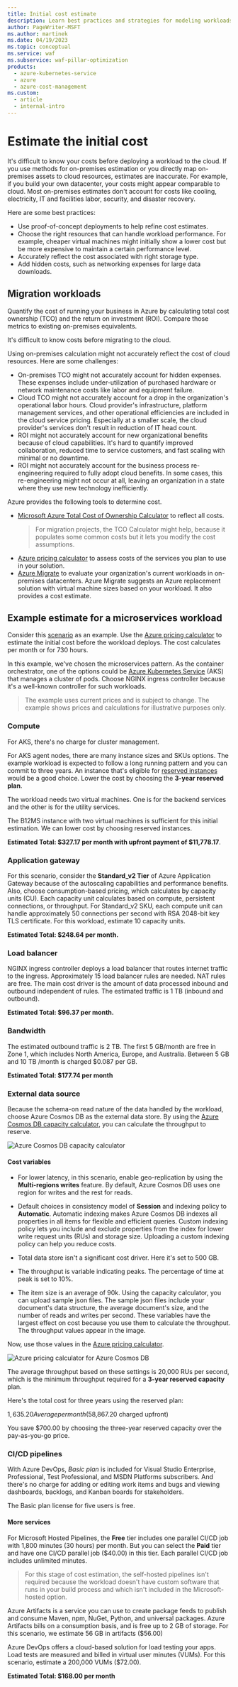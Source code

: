 ```yaml
---
title: Initial cost estimate
description: Learn best practices and strategies for modeling workloads and estimating initial costs for cloud migrations.
author: PageWriter-MSFT
ms.author: martinek
ms.date: 04/19/2023
ms.topic: conceptual
ms.service: waf
ms.subservice: waf-pillar-optimization
products:
  - azure-kubernetes-service
  - azure
  - azure-cost-management
ms.custom:
  - article
  - internal-intro
---
```


# Estimate the initial cost

It's difficult to know your costs before deploying a workload to the cloud. If you use methods for on-premises estimation or you directly map on-premises assets to cloud resources, estimates are inaccurate. For example, if you build your own datacenter, your costs might appear comparable to cloud. Most on-premises estimates don't account for costs like cooling, electricity, IT and facilities labor, security, and disaster recovery.

Here are some best practices:

- Use proof-of-concept deployments to help refine cost estimates.
- Choose the right resources that can handle workload performance. For example, cheaper virtual machines might initially show a lower cost but be more expensive to maintain a certain performance level.
- Accurately reflect the cost associated with right storage type.
- Add hidden costs, such as networking expenses for large data downloads.

## Migration workloads

Quantify the cost of running your business in Azure by calculating total cost ownership (TCO) and the return on investment (ROI). Compare those metrics to existing on-premises equivalents.

It's difficult to know costs before migrating to the cloud.

Using on-premises calculation might not accurately reflect the cost of cloud resources. Here are some challenges:

- On-premises TCO might not accurately account for hidden expenses. These expenses include under-utilization of purchased hardware or network maintenance costs like labor and equipment failure.
- Cloud TCO might not accurately account for a drop in the organization's operational labor hours. Cloud provider's infrastructure, platform management services, and other operational efficiencies are included in the cloud service pricing. Especially at a smaller scale, the cloud provider's services don't result in reduction of IT head count.
- ROI might not accurately account for new organizational benefits because of cloud capabilities. It's hard to quantify improved collaboration, reduced time to service customers, and fast scaling with minimal or no downtime.
- ROI might not accurately account for the business process re-engineering required to fully adopt cloud benefits. In some cases, this re-engineering might not occur at all, leaving an organization in a state where they use new technology inefficiently.

Azure provides the following tools to determine cost.

- [Microsoft Azure Total Cost of Ownership Calculator](https://azure.microsoft.com/pricing/tco/calculator/) to reflect all costs.
    > For migration projects, the TCO Calculator might help, because it populates some common costs but it lets you modify the cost assumptions.
- [Azure pricing calculator](https://azure.microsoft.com/pricing/calculator) to assess costs of the services you plan to use in your solution.
- [Azure Migrate](/azure/migrate/migrate-services-overview) to evaluate your organization's current workloads in on-premises datacenters. Azure Migrate suggests an Azure replacement solution with virtual machine sizes based on your workload. It also provides a cost estimate.

## Example estimate for a microservices workload

Consider this [scenario](/azure/architecture/microservices/design/index#scenario) as an example. Use the [Azure pricing calculator](https://azure.microsoft.com/pricing/calculator/) to estimate the initial cost before the workload deploys. The cost calculates per month or for 730 hours.

In this example, we've chosen the microservices pattern. As the container orchestrator, one of the options could be [Azure Kubernetes Service](/azure/aks/) (AKS) that manages a cluster of pods. Choose NGINX ingress controller because it's a well-known controller for such workloads.

> The example uses current prices and is subject to change. The example shows prices and calculations for illustrative purposes only.

### Compute

For AKS, there's no charge for cluster management.

For AKS agent nodes, there are many instance sizes and SKUs options. The example workload is expected to follow a long running pattern and you can commit to three years. An instance that's eligible for [reserved instances](/azure/cost-management-billing/manage/understand-vm-reservation-charges#services-that-get-vm-reservation-discounts) would be a good choice. Lower the cost by choosing the **3-year reserved plan**.

The workload needs two virtual machines. One is for the backend services and the other is for the utility services.

The B12MS instance with two virtual machines is sufficient for this initial estimation. We can lower cost by choosing reserved instances.

**Estimated Total: $327.17 per month with upfront payment of $11,778.17**.

### Application gateway

For this scenario, consider the **Standard_v2 Tier** of Azure Application Gateway because of the autoscaling capabilities and performance benefits. Also, choose consumption-based pricing, which calculates by capacity units (CU). Each capacity unit calculates based on compute, persistent connections, or throughput. For Standard_v2 SKU, each compute unit can handle approximately 50 connections per second with RSA 2048-bit key TLS certificate. For this workload, estimate 10 capacity units.

**Estimated Total: $248.64 per month.**

### Load balancer

NGINX ingress controller deploys a load balancer that routes internet traffic to the ingress. Approximately 15 load balancer rules are needed. NAT rules are free. The main cost driver is the amount of data processed inbound and outbound independent of rules. The estimated traffic is 1 TB (inbound and outbound).

**Estimated Total: $96.37 per month.**

### Bandwidth

The estimated outbound traffic is 2 TB. The first 5 GB/month are free in Zone 1, which includes North America, Europe, and Australia. Between 5 GB and 10 TB /month is charged $0.087 per GB.

**Estimated Total: $177.74 per month**

### External data source

Because the schema-on read nature of the data handled by the workload, choose Azure Cosmos DB as the external data store. By using the [Azure Cosmos DB capacity calculator](https://cosmos.azure.com/capacitycalculator/), you can calculate the throughput to reserve.

![Azure Cosmos DB capacity calculator](../_images/cosmosdb-capacity.png)

#### Cost variables

- For lower latency, in this scenario, enable geo-replication by using the **Multi-regions writes** feature. By default, Azure Cosmos DB uses one region for writes and the rest for reads.

- Default choices in consistency model of **Session** and indexing policy to **Automatic**. Automatic indexing makes Azure Cosmos DB indexes all properties in all items for flexible and efficient queries. Custom indexing policy lets you include and exclude properties from the index for lower write request units (RUs) and storage size. Uploading a custom indexing policy can help you reduce costs.

- Total data store isn't a significant cost driver. Here it's set to 500 GB.

- The throughput is variable indicating peaks. The percentage of time at peak is set to 10%.

- The item size is an average of 90k. Using the capacity calculator, you can upload sample json files. The sample json files include your document's data structure, the average document's size, and the number of reads and writes per second. These variables have the largest effect on cost because you use them to calculate the throughput. The throughput values appear in the image.

Now, use those values in the [Azure pricing calculator](https://azure.microsoft.com/pricing/calculator/).

![Azure pricing calculator for Azure Cosmos DB](../_images/cosmosdb-price.png)

The average throughput based on these settings is 20,000 RUs per second, which is the minimum throughput required for a **3-year reserved capacity** plan.

Here's the total cost for three years using the reserved plan:

$1,635.20 Average per month ($58,867.20 charged upfront)

You save $700.00 by choosing the three-year reserved capacity over the pay-as-you-go price.

### CI/CD pipelines

With Azure DevOps, _Basic plan_ is included for Visual Studio Enterprise, Professional, Test Professional, and MSDN Platforms subscribers. And there's no charge for adding or editing work items and bugs and viewing dashboards, backlogs, and Kanban boards for stakeholders.

The Basic plan license for five users is free.

#### More services

For Microsoft Hosted Pipelines, the **Free** tier includes one parallel CI/CD job with 1,800 minutes (30 hours) per month. But you can select the **Paid** tier and have one CI/CD parallel job ($40.00) in this tier. Each parallel CI/CD job includes unlimited minutes.

> For this stage of cost estimation, the self-hosted pipelines isn't required because the workload doesn't have custom software that runs in your build process and which isn't included in the Microsoft-hosted option.

Azure Artifacts is a service you can use to create package feeds to publish and consume Maven, npm, NuGet, Python, and universal packages. Azure Artifacts bills on a consumption basis, and is free up to 2 GB of storage. For this scenario, we estimate 56 GB in artifacts ($56.00)

Azure DevOps offers a cloud-based solution for load testing your apps. Load tests are measured and billed in virtual user minutes (VUMs). For this scenario, estimate a 200,000 VUMs ($72.00).

**Estimated Total: $168.00 per month**
